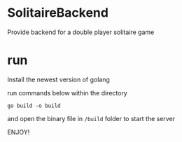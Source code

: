 # SolitaireBackend

Provide backend for a double player solitaire game

# run 
Install the newest version of golang

run commands below within the directory

`go build -o build`

and open the binary file in `/build` folder to start the server

ENJOY!

